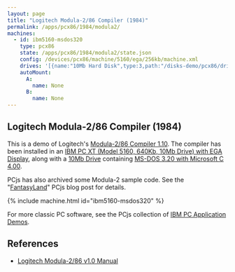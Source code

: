 ```yaml
---
layout: page
title: "Logitech Modula-2/86 Compiler (1984)"
permalink: /apps/pcx86/1984/modula2/
machines:
  - id: ibm5160-msdos320
    type: pcx86
    state: /apps/pcx86/1984/modula2/state.json
    config: /devices/pcx86/machine/5160/ega/256kb/machine.xml
    drives: '[{name:"10Mb Hard Disk",type:3,path:"/disks-demo/pcx86/drives/10mb/MSDOS320-C400.json"}]'
    autoMount:
      A:
        name: None
      B:
        name: None
---
```


Logitech Modula-2/86 Compiler (1984)
------------------------------------

This is a demo of Logitech's [Modula-2/86 Compiler 1.10](/disks/pcx86/tools/logitech/modula2/1.10/).
The compiler has been installed in an
[IBM PC XT (Model 5160, 640Kb, 10Mb Drive) with EGA Display](/devices/pcx86/machine/5160/ega/640kb/),
along with a [10Mb Drive](/disks/pcx86/drives/10mb/) containing
[MS-DOS 3.20 with Microsoft C 4.00](/disks/pcx86/drives/10mb/msdos320-c400-xt3.xml).

PCjs has also archived some Modula-2 sample code.  See the "[FantasyLand](/blog/2017/07/03/)" PCjs blog post
for details.

{% include machine.html id="ibm5160-msdos320" %}

For more classic PC software, see the PCjs collection of [IBM PC Application Demos](/apps/pcx86/).

References
----------

* [Logitech Modula-2/86 v1.0 Manual](http://bitsavers.informatik.uni-stuttgart.de/pdf/logitech/modula-2/Logitech_Modula-2_86_1.0_Feb84.pdf)
